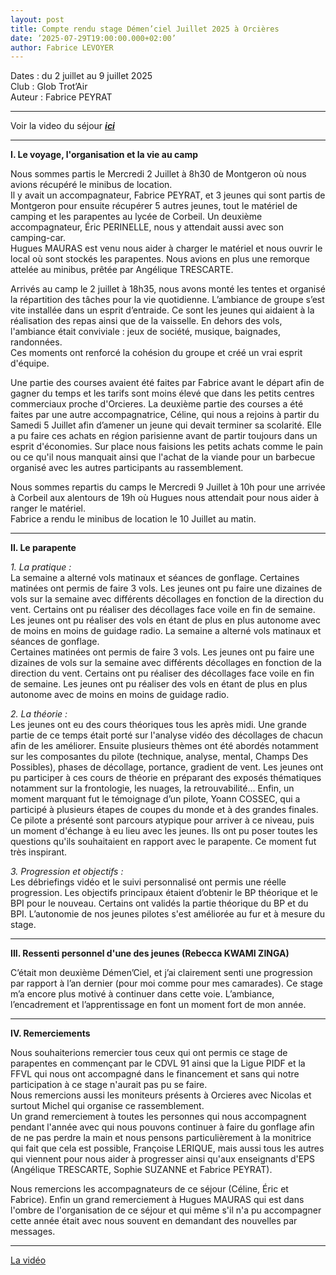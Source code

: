 ```yaml
---
layout: post
title: Compte rendu stage Démen’ciel Juillet 2025 à Orcières
date: ’2025-07-29T19:00:00.000+02:00’
author: Fabrice LEVOYER
---
```


Dates : du 2 juillet au 9 juillet 2025  
Club : Glob Trot’Air  
Auteur : Fabrice PEYRAT  

----
Voir la video du séjour **_[ici](https://1drv.ms/v/c/5fd522795955244c/EV6Otg6GNrVNu6J66MsVajkB9ldOL59DjZX1U44dXDxXHw)_**

----
**I. Le voyage, l'organisation et la vie au camp**

Nous sommes partis le Mercredi 2 Juillet à 8h30 de Montgeron où nous avions récupéré le minibus de location.  
Il y avait un accompagnateur, Fabrice PEYRAT, et 3 jeunes qui sont partis de Montgeron pour ensuite récupérer 5 autres jeunes, tout le matériel de camping et les parapentes au lycée de Corbeil.  Un deuxième accompagnateur, Éric PERINELLE, nous y attendait aussi avec son camping-car.  
Hugues MAURAS est venu nous aider à charger le matériel et nous ouvrir le local où  sont stockés les parapentes. Nous avions en plus une remorque attelée au minibus, prêtée par Angélique TRESCARTE.  

Arrivés  au  camp  le  2  juillet  à  18h35,  nous  avons  monté  les  tentes  et  organisé la répartition des tâches pour la vie quotidienne. L’ambiance de groupe  s’est  vite  installée dans un esprit d’entraide. Ce sont les jeunes qui aidaient à la réalisation des repas ainsi que de la vaisselle. 
En  dehors  des  vols,  l'ambiance  était  conviviale  :  jeux  de  société,  musique,  baignades, randonnées.  
Ces moments ont renforcé la cohésion du groupe et créé un vrai esprit d'équipe.  

Une partie des courses avaient été faites par Fabrice avant le départ afin de gagner du temps et les tarifs sont moins élevé que dans les petits centres commerciaux proche  d'Orcieres. La deuxième partie des courses a été faites par une autre accompagnatrice, Céline, qui nous a rejoins à partir du Samedi 5 Juillet afin d’amener un jeune qui devait terminer sa scolarité. Elle a pu faire ces achats  en  région  parisienne  avant  de  partir  toujours  dans  un  esprit d'économies.  Sur  place  nous faisions les petits achats comme le pain ou ce qu'il nous manquait ainsi que l'achat de la viande pour un barbecue organisé avec les autres participants au rassemblement.  

Nous sommes repartis du camps le Mercredi 9 Juillet à 10h pour une arrivée à Corbeil aux alentours de 19h où Hugues nous attendait pour nous aider à ranger le matériel.  
Fabrice a rendu le minibus de location le 10 Juillet au matin.  

----
**II. Le parapente**

_1. La pratique :_  
  La semaine a alterné vols matinaux et séances de gonflage. Certaines matinées ont permis de  faire  3  vols. Les jeunes  ont  pu  faire  une  dizaines  de  vols  sur  la  semaine  avec  différents décollages en fonction de la direction du vent. Certains ont pu réaliser des décollages face voile en fin de semaine. Les jeunes ont pu réaliser  des vols en étant de plus en plus autonome avec de moins en moins de guidage radio. La semaine a alterné vols matinaux et séances de gonflage.  
Certaines matinées ont permis de faire 3 vols. Les jeunes ont pu faire une dizaines de vols sur la semaine avec différents décollages en fonction de la direction du vent. Certains ont pu réaliser des décollages face voile en fin de semaine. Les jeunes ont pu réaliser des vols en étant de plus en plus autonome avec de moins en moins de guidage radio.  

_2. La théorie :_  
  Les  jeunes  ont  eu  des  cours  théoriques  tous  les  après  midi.  Une  grande  partie  de  ce temps  était porté sur l'analyse vidéo des décollages de chacun afin de les améliorer. Ensuite plusieurs thèmes ont été abordés notamment sur les composantes du pilote (technique, analyse, mental, Champs Des Possibles), phases de décollage, portance, gradient de vent. Les jeunes ont pu participer à ces cours de théorie en préparant des exposés thématiques notamment sur la frontologie, les nuages, la retrouvabilité...
Enfin, un moment marquant fut le témoignage d’un pilote, Yoann COSSEC, qui a participé à plusieurs étapes de coupes du monde et à des grandes finales. Ce pilote a présenté sont parcours atypique pour arriver à ce niveau, puis un moment d'échange à eu lieu avec les jeunes. Ils ont pu poser toutes les questions qu'ils souhaitaient en rapport avec le parapente. Ce moment fut très inspirant.

_3. Progression et objectifs :_  
  Les débriefings vidéo et le suivi personnalisé ont permis une réelle progression. Les objectifs principaux étaient d’obtenir le BP théorique et le BPI pour le nouveau. Certains ont validés la partie théorique du BP et du BPI. L’autonomie de nos jeunes pilotes s'est améliorée au fur et à mesure du stage.  

----
**III. Ressenti personnel d'une des jeunes (Rebecca KWAMI ZINGA)**  

C’était mon deuxième Démen’Ciel, et j’ai clairement senti une progression par rapport à l’an dernier (pour moi comme pour mes camarades). 
Ce stage m’a encore plus motivé à continuer dans cette voie. L’ambiance, l’encadrement et l’apprentissage en font un moment fort de mon année.  

----
**IV. Remerciements**  

  Nous souhaiterions remercier tous ceux qui ont permis ce stage de parapentes en commençant par le CDVL 91 ainsi que la Ligue PIDF et la FFVL qui nous ont accompagné dans le financement et sans qui notre participation à ce stage n'aurait pas pu se faire.   
Nous remercions aussi les moniteurs présents à Orcieres avec Nicolas et surtout Michel qui organise ce rassemblement.  
Un grand remerciement à toutes les personnes qui nous accompagnent pendant l'année avec qui nous  pouvons  continuer  à  faire  du  gonflage  afin  de  ne  pas  perdre  la  main  et  nous  pensons particulièrement à la monitrice qui fait que cela est possible, Françoise LERIQUE, mais aussi tous les autres  qui  viennent  pour  nous  aider  à  progresser  ainsi  qu'aux  enseignants  d'EPS  (Angélique TRESCARTE, Sophie SUZANNE et Fabrice PEYRAT).  

Nous remercions les accompagnateurs de ce séjour (Céline, Éric et Fabrice).
Enfin un grand remerciement à Hugues MAURAS qui est dans l'ombre de l'organisation de ce séjour et  qui  même  s'il  n'a  pu  accompagner  cette  année  était  avec  nous  souvent  en  demandant  des nouvelles par messages.  

----


<a href="https://1drv.ms/v/c/5fd522795955244c/EV6Otg6GNrVNu6J66MsVajkB9ldOL59DjZX1U44dXDxXHw" target="_blank">La vidéo</a>
